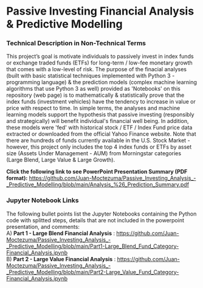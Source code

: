 # Passive Investing Financial Analysis & Predictive Modelling

### Technical Description in Non-Technical Terms
This project’s goal is motivate individuals to passively invest in index funds or exchange traded funds (ETFs) for long-term / low-fee monetary growth that comes with a low-level of risk. The purpose of the finacial analyses (built with basic statistical techniques implemented with Python 3 - programming language) & the prediction models (complex machine learning algorithms that use Python 3 as well) provided as 'Notebooks' on this repository (web page) is to mathematically & statistically prove that the index funds (investment vehicles) have the tendency to increase in value or price with respect to time. In simple terms, the analyses and machine learning models support the hypothesis that passive investing (responsibly and strategically) will benefit individual's financial well being. In addition, these models were 'fed' with historical stock / ETF / Index Fund price data extracted or downloaded from the official Yahoo Finance website. Note that there are hundreds of funds currently available in the U.S. Stock Market - however, this project only includes the top 4 index funds or ETFs by asset size (Assets Under Management - AUM) from Morningstar categories (Large Blend, Large Value & Large Growth).

<b>Click the following link to see PowerPoint Presentation Summary (PDF format):</b> https://github.com/Juan-Moctezuma/Passive_Investing_Analysis_-_Predictive_Modelling/blob/main/Analysis_%26_Prediction_Summary.pdf

### Jupyter Notebook Links
The following bullet points list the Jupyter Notebooks containing the Python code with splitted steps, details that are not included in the powerpoint presentation, and comments: <br/>
A) <b>Part 1 - Large Blend Financial Analysis</b> : https://github.com/Juan-Moctezuma/Passive_Investing_Analysis_-_Predictive_Modelling/blob/main/Part1-Large_Blend_Fund_Category-Financial_Analysis.ipynb
<br/>
B) <b>Part 2 - Large Value Financial Analysis</b> : https://github.com/Juan-Moctezuma/Passive_Investing_Analysis_-_Predictive_Modelling/blob/main/Part2-Large_Value_Fund_Category-Financial_Analysis.ipynb
<br/>
